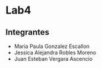 # Lab4
## Integrantes

* Maria Paula Gonzalez Escallon 
* Jessica Alejandra Robles Moreno
* Juan Esteban Vergara Ascencio